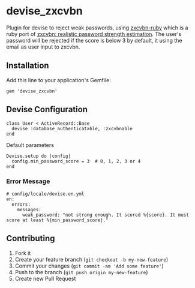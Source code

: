 # devise_zxcvbn

Plugin for devise to reject weak passwords, using [zxcvbn-ruby](https://github.com/envato/zxcvbn-ruby) which is a ruby port of [zxcvbn: realistic password strength estimation](https://tech.dropbox.com/2012/04/zxcvbn-realistic-password-strength-estimation/). 
The user's password will be rejected if the score is below 3 by default, it using the email as user input to zxcvbn. 

## Installation

Add this line to your application's Gemfile:

    gem 'devise_zxcvbn'


## Devise Configuration

    class User < ActiveRecord::Base
      devise :database_authenticatable, :zxcvbnable
    end

Default parameters

    Devise.setup do |config|
      config.min_password_score = 3  # 0, 1, 2, 3 or 4
    end

### Error Message

    # config/locale/devise.en.yml
    en:
      errors:
        messages:
          weak_password: "not strong enough. It scored %{score}. It must score at least %{min_password_score}."


## Contributing

1. Fork it
2. Create your feature branch (`git checkout -b my-new-feature`)
3. Commit your changes (`git commit -am 'Add some feature'`)
4. Push to the branch (`git push origin my-new-feature`)
5. Create new Pull Request
